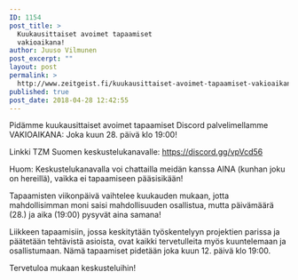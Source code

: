 ```yaml
---
ID: 1154
post_title: >
  Kuukausittaiset avoimet tapaamiset
  vakioaikana!
author: Juuso Vilmunen
post_excerpt: ""
layout: post
permalink: >
  http://www.zeitgeist.fi/kuukausittaiset-avoimet-tapaamiset-vakioaikana/
published: true
post_date: 2018-04-28 12:42:55
---
```

Pidämme kuukausittaiset avoimet tapaamiset Discord palvelimellamme VAKIOAIKANA: Joka kuun 28. päivä klo 19:00!

Linkki TZM Suomen keskustelukanavalle: https://discord.gg/vpVcd56

Huom: Keskustelukanavalla voi chattailla meidän kanssa AINA (kunhan joku on hereillä), vaikka ei tapaamiseen pääsisikään!

Tapaamisten viikonpäivä vaihtelee kuukauden mukaan, jotta mahdollisimman moni saisi mahdollisuuden osallistua, mutta päivämäärä (28.) ja aika (19:00) pysyvät aina samana!

Liikkeen tapaamisiin, jossa keskitytään työskentelyyn projektien parissa ja päätetään tehtävistä asioista, ovat kaikki tervetulleita myös kuuntelemaan ja osallistumaan. Nämä tapaamiset pidetään joka kuun 12. päivä klo 19:00.

Tervetuloa mukaan keskusteluihin!